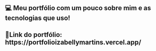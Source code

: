 <h2>💻 Meu portfólio com um pouco sobre mim e as tecnologias que uso!</h2>
<h2>🔗Link do  portfólio: https://portfolioizabellymartins.vercel.app/</h2>
